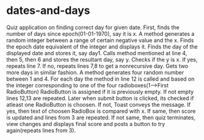 # dates-and-days
Quiz application on finding correct day for given date.
First, finds the number of days since epoch(01-01-1970), say it is x. 
A method generates a random integer between a range of certain negative value and the x.
Finds the epoch date equivalent of the integer and displays it.
Finds the day of the displayed date and stores it, say day1.
Calls method mentioned at line 4, then 5, then 6 and stores the resultant day, say y.
Checks if the y is x.
If yes, repeats line 7.
If no, repeats lines 7,8 to get a nonrecursive day.
Gets two more days in similar fashion.
A method generates four random number between 1 and 4.
For each day the method in line 12 is called and based on the integer corresponding to one of the four radioboxes(1-->First RadioButton) RadioButton is assigned if it is previously empty.
If not empty lines 12,13 are repeated.
Later when submit button is clicked, its checked if atleast one RadioButton is choosen.
If not, Toast conveys the message.
If yes, then text of choosen RadioBox is compared with x.
If same, then score is updated and lines from 3 are repeated.
If not same, then quiz terminates, view changes and displays final score and posts a button to try again(repeats lines from 3).
